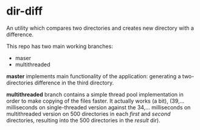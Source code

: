 # dir-diff
An utility which compares two directories and creates new directory with a difference.

This repo has two main working branches:
- maser
- multithreaded

**master** implements main functionality of the application: generating a two-directories
difference in the third directory.

**multithreaded** branch contains a simple thread pool implementation in order to
make copying of the files faster. It actually works (a bit), (39,... milliseconds on 
single-threaded version against the 34,... milliseconds on multithreaded version on
500 directories in each _first_ and _second_ directories, resulting into the 500
directories in the _result_ dir).

